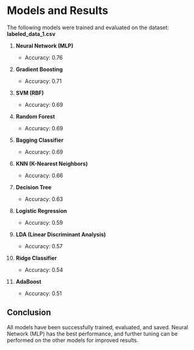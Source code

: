 # Models and Results

The following models were trained and evaluated on the dataset: **labeled_data_1.csv**

1. **Neural Network (MLP)**  
   - Accuracy: 0.76  

2. **Gradient Boosting**  
   - Accuracy: 0.71  

3. **SVM (RBF)**  
   - Accuracy: 0.69  

4. **Random Forest**  
   - Accuracy: 0.69  

5. **Bagging Classifier**  
   - Accuracy: 0.69  

6. **KNN (K-Nearest Neighbors)**  
   - Accuracy: 0.66  

7. **Decision Tree**  
   - Accuracy: 0.63  

8. **Logistic Regression**  
   - Accuracy: 0.59  

9. **LDA (Linear Discriminant Analysis)**  
   - Accuracy: 0.57  

10. **Ridge Classifier**  
    - Accuracy: 0.54  

11. **AdaBoost**  
    - Accuracy: 0.51  


## Conclusion

All models have been successfully trained, evaluated, and saved. Neural Network (MLP) has the best performance, and further tuning can be performed on the other models for improved results.